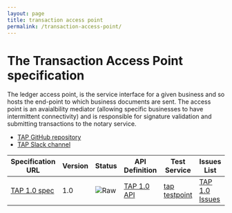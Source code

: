 ```yaml
---
layout: page
title: transaction access point
permalink: /transaction-access-point/
---
```


# The Transaction Access Point specification

The ledger access point, is the service interface for a given business and so hosts the end-point to which business documents are sent. The access point is an avaialbility mediator (allowing specific businesses to have intermittent connectivity) and is responsible for signature validation and submitting transactions to the notary service.

* [TAP GitHub repository](https://github.com/ausdigital/ausdigital-tap)
* [TAP Slack channel](https://ausdigital.slack.com/messages/spec-tap/)

| Specification URL | Version | Status | API Definition | Test Service | Issues List |
| ----------------- | ------  | ------ | -------------- | ------------ | -------- |
| [TAP 1.0 spec](http://ausdigital-tap.readthedocs.io/) | 1.0 | ![Raw](http://rfc.unprotocols.org/spec:2/COSS/raw.svg)  | [TAP 1.0 API](https://swaggerhub.com/api/ausdigital/ausdigital-tap/1.0) | [tap testpoint](http://testpoint.io/tap.html) | [TAP 1.0 Issues](https://github.com/ausdigital/ausdigital-tap/issues)  |
